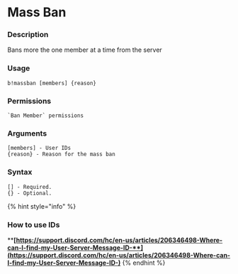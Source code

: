 # Mass Ban

### **Description**

Bans more the one member at a time from the server

### Usage

```
b!massban [members] {reason}
```

### Permissions

```
`Ban Member` permissions
```

### Arguments

```
[members] - User IDs
{reason} - Reason for the mass ban
```

### Syntax

```
[] - Required.
{} - Optional.
```

{% hint style="info" %}
### How to use IDs

****[**https://support.discord.com/hc/en-us/articles/206346498-Where-can-I-find-my-User-Server-Message-ID-**](https://support.discord.com/hc/en-us/articles/206346498-Where-can-I-find-my-User-Server-Message-ID-)****
{% endhint %}
